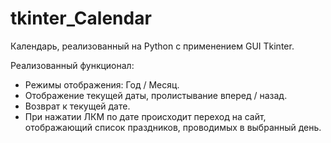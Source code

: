 # tkinter_Calendar
Календарь, реализованный на Python с применением GUI Tkinter. 

Реализованный функционал: 
- Режимы отображения: Год / Месяц. 
- Отображение текущей даты, пролистывание вперед / назад. 
- Возврат к текущей дате. 
- При нажатии ЛКМ по дате происходит переход на сайт, отображающий список праздников, проводимых в выбранный день. 
